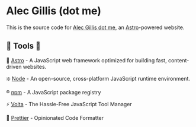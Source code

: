 # Alec Gillis (dot me)

This is the source code for [Alec Gillis dot me](https://www.alecgillis.me), an [Astro](https://astro.build/)-powered website.

## :hammer: Tools :hammer:

:rocket: [Astro](https://astro.build/) - A JavaScript web framework optimized for building fast, content-driven websites.

:sparkle: [Node](https://nodejs.org/en) - An open-source, cross-platform JavaScript runtime environment.

:registered: [npm](https://www.npmjs.com/) - A JavaScript package registry

:zap: [Volta](https://volta.sh/) - The Hassle-Free JavaScript Tool Manager

:nail_care: [Prettier](https://prettier.io/) - Opinionated Code Formatter
